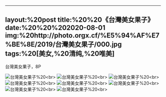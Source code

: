 ﻿---
layout:%20post
title:%20%20《台灣美女果子》
date:%20%20%202020-08-01
img:%20http://photo.orgx.cf/%E5%94%AF%E7%BE%8E/2019/台灣美女果子/000.jpg
tags:%20[美女,%20清纯,%20唯美]
---

台灣美女果子，8P

![台灣美女果子](http://photo.orgx.cf/%E5%94%AF%E7%BE%8E/2019/台灣美女果子/001.jpg%20''台灣美女果子'')%20<br>
![台灣美女果子](http://photo.orgx.cf/%E5%94%AF%E7%BE%8E/2019/台灣美女果子/002.jpg%20''台灣美女果子'')%20<br>
![台灣美女果子](http://photo.orgx.cf/%E5%94%AF%E7%BE%8E/2019/台灣美女果子/003.jpg%20''台灣美女果子'')%20<br>
![台灣美女果子](http://photo.orgx.cf/%E5%94%AF%E7%BE%8E/2019/台灣美女果子/004.jpg%20''台灣美女果子'')%20<br>
![台灣美女果子](http://photo.orgx.cf/%E5%94%AF%E7%BE%8E/2019/台灣美女果子/005.jpg%20''台灣美女果子'')%20<br>
![台灣美女果子](http://photo.orgx.cf/%E5%94%AF%E7%BE%8E/2019/台灣美女果子/006.jpg%20''台灣美女果子'')%20<br>
![台灣美女果子](http://photo.orgx.cf/%E5%94%AF%E7%BE%8E/2019/台灣美女果子/007.jpg%20''台灣美女果子'')%20<br>
![台灣美女果子](http://photo.orgx.cf/%E5%94%AF%E7%BE%8E/2019/台灣美女果子/008.jpg%20''台灣美女果子'')%20<br>

